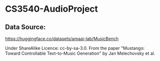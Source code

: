 # CS3540-AudioProject


## Data Source:
https://huggingface.co/datasets/amaai-lab/MusicBench

Under ShareAlike Licence: cc-by-sa-3.0. From the paper "Mustango: Toward Controllable Text-to-Music Generation" by Jan Melechovsky et al.